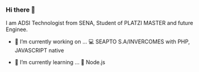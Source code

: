### Hi there 👋

I am ADSI Technologist from SENA, Student of PLATZI MASTER and future Enginee.



- 🔭 I’m currently working on ...
    💻 SEAPTO S.A/INVERCOMES with PHP, JAVASCRIPT native

- 🌱 I’m currently learning ...
    📕 Node.js 

